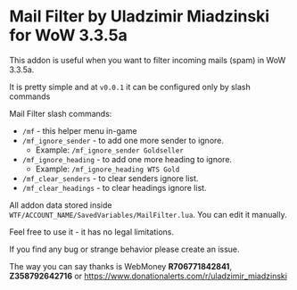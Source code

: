 # Mail Filter by Uladzimir Miadzinski for WoW 3.3.5a

This addon is useful when you want to filter incoming mails (spam) in WoW 3.3.5a.

It is pretty simple and at `v0.0.1` it can be configured only by slash commands

Mail Filter slash commands:
* `/mf` - this helper menu in-game
* `/mf_ignore_sender` - to add one more sender to ignore. 
  * Example: `/mf_ignore_sender Goldseller`
* `/mf_ignore_heading` - to add one more heading to ignore.
  * Example: `/mf_ignore_heading WTS Gold`
* `/mf_clear_senders` - to clear senders ignore list.
* `/mf_clear_headings` - to clear headings ignore list.

All addon data stored inside `WTF/ACCOUNT_NAME/SavedVariables/MailFilter.lua`. You can edit it manually.

Feel free to use it - it has no legal limitations. 

If you find any bug or strange behavior please create an issue.

The way you can say thanks is WebMoney **R706771842841**, **Z358792642716**
or https://www.donationalerts.com/r/uladzimir_miadzinski
